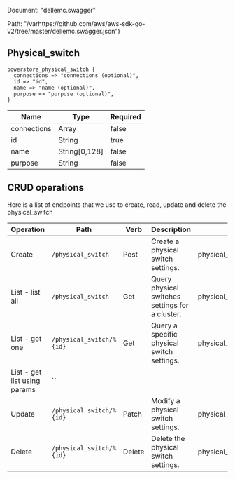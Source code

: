 Document: "dellemc.swagger"


Path: "/varhttps://github.com/aws/aws-sdk-go-v2/tree/master/dellemc.swagger.json")

## Physical_switch



```puppet
powerstore_physical_switch {
  connections => "connections (optional)",
  id => "id",
  name => "name (optional)",
  purpose => "purpose (optional)",
}
```

| Name        | Type           | Required       |
| ------------- | ------------- | ------------- |
|connections | Array | false |
|id | String | true |
|name | String[0,128] | false |
|purpose | String | false |



## CRUD operations

Here is a list of endpoints that we use to create, read, update and delete the physical_switch

| Operation | Path | Verb | Description | OperationID |
| ------------- | ------------- | ------------- | ------------- | ------------- |
|Create|`/physical_switch`|Post|Create a physical switch settings.|physical_switchCreate|
|List - list all|`/physical_switch`|Get|Query physical switches settings for a cluster.|physical_switchCollectionQuery|
|List - get one|`/physical_switch/%{id}`|Get|Query a specific physical switch settings.|physical_switchInstanceQuery|
|List - get list using params|``||||
|Update|`/physical_switch/%{id}`|Patch|Modify a physical switch settings.|physical_switchModify|
|Delete|`/physical_switch/%{id}`|Delete|Delete the physical switch settings.|physical_switchDelete|
